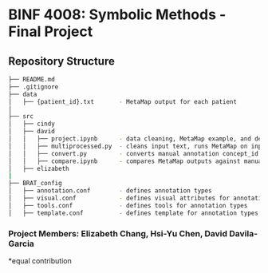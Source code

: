# BINF 4008: Symbolic Methods - Final Project

## Repository Structure

```bash
├── README.md
├── .gitignore
├── data
│   ├── {patient_id}.txt       - MetaMap output for each patient
│
├── src
│   ├── cindy
│   ├── david
│   │   ├── project.ipynb      - data cleaning, MetaMap example, and defines manual annotation set (n=100)
│   │   ├── multiprocessed.py  - cleans input text, runs MetaMap on input text, and writes output data/{patient_id}.txt files
│   │   ├── convert.py         - converts manual annotation concept_id to UMLS CUI
│   │   ├── compare.ipynb      - compares MetaMap outputs against manual annotations
│   ├── elizabeth
|
├── BRAT_config
│   ├── annotation.conf        - defines annotation types
│   ├── visual.conf            - defines visual attributes for annotation types
│   ├── tools.conf             - defines tools for annotation types
│   ├── template.conf          - defines template for annotation types

```

### Project Members: Elizabeth Chang, Hsi-Yu Chen, David Davila-Garcia

*equal contribution
